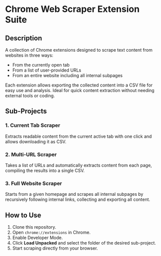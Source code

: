 # Chrome Web Scraper Extension Suite

## Description

A collection of Chrome extensions designed to scrape text content from websites in three ways:

- From the currently open tab  
- From a list of user-provided URLs  
- From an entire website including all internal subpages

Each extension allows exporting the collected content into a CSV file for easy use and analysis. Ideal for quick content extraction without needing external tools or coding.

## Sub-Projects

### 1. Current Tab Scraper

Extracts readable content from the current active tab with one click and allows downloading it as CSV.

### 2. Multi-URL Scraper

Takes a list of URLs and automatically extracts content from each page, compiling the results into a single CSV.

### 3. Full Website Scraper

Starts from a given homepage and scrapes all internal subpages by recursively following internal links, collecting and exporting all content.

## How to Use

1. Clone this repository.  
2. Open `chrome://extensions` in Chrome.  
3. Enable Developer Mode.  
4. Click **Load Unpacked** and select the folder of the desired sub-project.  
5. Start scraping directly from your browser.
